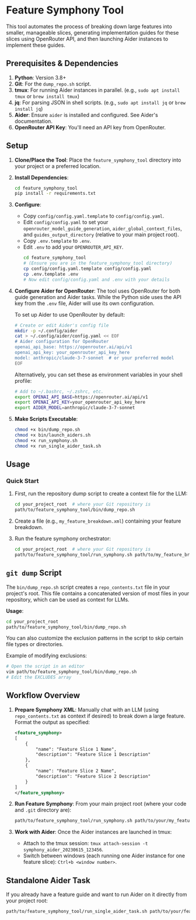 # Feature Symphony Tool

This tool automates the process of breaking down large features into smaller, manageable slices, generating implementation guides for these slices using OpenRouter API, and then launching Aider instances to implement these guides.

## Prerequisites & Dependencies

1.  **Python**: Version 3.8+
2.  **Git**: For the `dump_repo.sh` script.
3.  **tmux**: For running Aider instances in parallel. (e.g., `sudo apt install tmux` or `brew install tmux`)
4.  **jq**: For parsing JSON in shell scripts. (e.g., `sudo apt install jq` or `brew install jq`)
5.  **Aider**: Ensure `aider` is installed and configured. See Aider's documentation.
6.  **OpenRouter API Key**: You'll need an API key from OpenRouter.

## Setup

1.  **Clone/Place the Tool**:
    Place the `feature_symphony_tool` directory into your project or a preferred location.

2.  **Install Dependencies**:
    ```bash
    cd feature_symphony_tool
    pip install -r requirements.txt
    ```

3.  **Configure**:
    *   Copy `config/config.yaml.template` to `config/config.yaml`.
    *   Edit `config/config.yaml` to set your `openrouter_model_guide_generation`, `aider_global_context_files`, and `guides_output_directory` (relative to your main project root).
    *   Copy `.env.template` to `.env`.
    *   Edit `.env` to add your `OPENROUTER_API_KEY`.
        ```bash
        cd feature_symphony_tool
        # (Ensure you are in the feature_symphony_tool directory)
        cp config/config.yaml.template config/config.yaml
        cp .env.template .env
        # Now edit config/config.yaml and .env with your details
        ```

4.  **Configure Aider for OpenRouter**:
    The tool uses OpenRouter for both guide generation and Aider tasks. While the Python side uses the API key from the `.env` file, Aider will use its own configuration.
    
    To set up Aider to use OpenRouter by default:
    
    ```bash
    # Create or edit Aider's config file
    mkdir -p ~/.config/aider
    cat > ~/.config/aider/config.yaml << EOF
    # Aider configuration for OpenRouter
    openai_api_base: https://openrouter.ai/api/v1
    openai_api_key: your_openrouter_api_key_here
    model: anthropic/claude-3-7-sonnet  # or your preferred model
    EOF
    ```
    
    Alternatively, you can set these as environment variables in your shell profile:
    ```bash
    # Add to ~/.bashrc, ~/.zshrc, etc.
    export OPENAI_API_BASE=https://openrouter.ai/api/v1
    export OPENAI_API_KEY=your_openrouter_api_key_here
    export AIDER_MODEL=anthropic/claude-3-7-sonnet
    ```

5.  **Make Scripts Executable**:
    ```bash
    chmod +x bin/dump_repo.sh
    chmod +x bin/launch_aiders.sh
    chmod +x run_symphony.sh
    chmod +x run_single_aider_task.sh
    ```

## Usage

### Quick Start

1.  First, run the repository dump script to create a context file for the LLM:
    ```bash
    cd your_project_root  # where your Git repository is
    path/to/feature_symphony_tool/bin/dump_repo.sh
    ```

2.  Create a file (e.g., `my_feature_breakdown.xml`) containing your feature breakdown.

3.  Run the feature symphony orchestrator:
    ```bash
    cd your_project_root  # where your Git repository is
    path/to/feature_symphony_tool/run_symphony.sh path/to/my_feature_breakdown.xml
    ```

## `git dump` Script

The `bin/dump_repo.sh` script creates a `repo_contents.txt` file in your project's root. This file contains a concatenated version of most files in your repository, which can be used as context for LLMs.

**Usage**:
```bash
cd your_project_root
path/to/feature_symphony_tool/bin/dump_repo.sh
```

You can also customize the exclusion patterns in the script to skip certain file types or directories.

Example of modifying exclusions:
```bash
# Open the script in an editor
vim path/to/feature_symphony_tool/bin/dump_repo.sh
# Edit the EXCLUDES array
```

## Workflow Overview

1.  **Prepare Symphony XML**: Manually chat with an LLM (using `repo_contents.txt` as context if desired) to break down a large feature. Format the output as specified:
    ```xml
    <feature_symphony>
    [
        {
            "name": "Feature Slice 1 Name",
            "description": "Feature Slice 1 Description"
        },
        {
            "name": "Feature Slice 2 Name",
            "description": "Feature Slice 2 Description"
        }
    ]
    </feature_symphony>
    ```

2.  **Run Feature Symphony**:
    From your main project root (where your code and `.git` directory are):
    ```bash
    path/to/feature_symphony_tool/run_symphony.sh path/to/your/my_feature_breakdown.xml
    ```

3.  **Work with Aider**:
    Once the Aider instances are launched in tmux:
    *   Attach to the tmux session: `tmux attach-session -t symphony_aider_20230615_123456`.
    *   Switch between windows (each running one Aider instance for one feature slice): `Ctrl+b <window number>`.

## Standalone Aider Task

If you already have a feature guide and want to run Aider on it directly from your project root:

```bash
path/to/feature_symphony_tool/run_single_aider_task.sh path/to/your/feature_guide.md
``` 